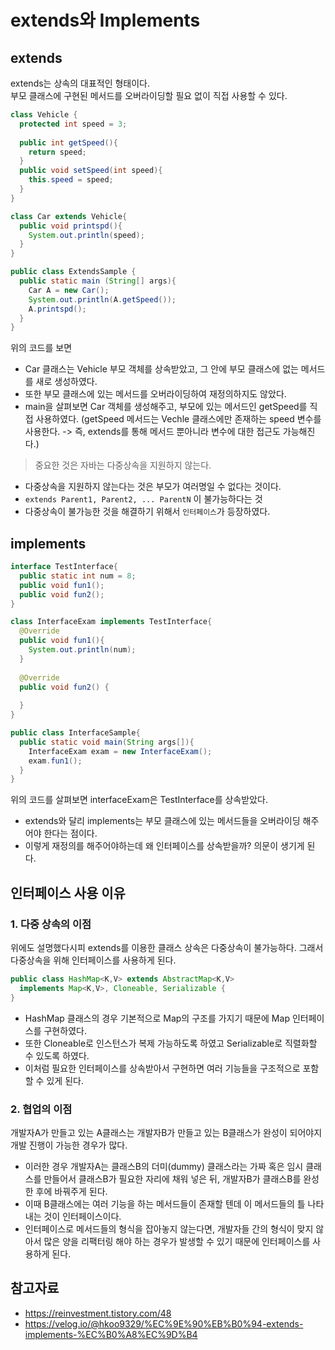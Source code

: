 # extends와 Implements  

## extends 

extends는 상속의 대표적인 형태이다.  
부모 클래스에 구현된 메서드를 오버라이딩할 필요 없이 직접 사용할 수 있다.

```java
class Vehicle {
  protected int speed = 3;
  
  public int getSpeed(){
    return speed;
  }
  public void setSpeed(int speed){
    this.speed = speed;
  }
}

class Car extends Vehicle{
  public void printspd(){
    System.out.println(speed);
  }
}

public class ExtendsSample {
  public static main (String[] args){
    Car A = new Car();
    System.out.println(A.getSpeed());
    A.printspd();
  }
}
```
위의 코드를 보면 
* Car 클래스는 Vehicle 부모 객체를 상속받았고, 그 안에 부모 클래스에 없는 메서드를 새로 생성하였다.
* 또한 부모 클래스에 있는 메서드를 오버라이딩하여 재정의하지도 않았다.
* main을 살펴보면 Car 객체를 생성해주고, 부모에 있는 메서드인 getSpeed를 직접 사용하였다. (getSpeed 메서드는 Vechle 클래스에만 존재하는 speed 변수를 사용한다. -> 즉, extends를 통해 메서드 뿐아니라 변수에 대한 접근도 가능해진다.)

> 중요한 것은 자바는 다중상속을 지원하지 않는다.
* 다중상속을 지원하지 않는다는 것은 부모가 여러명일 수 없다는 것이다.
* ```extends Parent1, Parent2, ... ParentN``` 이 불가능하다는 것
* 다중상속이 불가능한 것을 해결하기 위해서 ```인터페이스```가 등장하였다.

## implements

```java
interface TestInterface{
  public static int num = 8;
  public void fun1();
  public void fun2();
}

class InterfaceExam implements TestInterface{
  @Override
  public void fun1(){
    System.out.println(num);
  }
  
  @Override
  public void fun2() {
    
  }
}

public class InterfaceSample{
  public static void main(String args[]){
    InterfaceExam exam = new InterfaceExam();
    exam.fun1();
  }
}
```

위의 코드를 살펴보면 interfaceExam은 TestInterface를 상속받았다.
* extends와 달리 implements는 부모 클래스에 있는 메서드들을 오버라이딩 해주어야 한다는 점이다.
* 이렇게 재정의를 해주어야하는데 왜 인터페이스를 상속받을까? 의문이 생기게 된다.

## 인터페이스 사용 이유

### 1. 다중 상속의 이점

위에도 설명했다시피 extends를 이용한 클래스 상속은 다중상속이 불가능하다. 그래서 다중상속을 위해 인터페이스를 사용하게 된다.

```java
public class HashMap<K,V> extends AbstractMap<K,V>
  implements Map<K,V>, Cloneable, Serializable {
}
```
* HashMap 클래스의 경우 기본적으로 Map의 구조를 가지기 때문에 Map 인터페이스를 구현하였다.
* 또한 Cloneable로 인스턴스가 복제 가능하도록 하였고 Serializable로 직렬화할 수 있도록 하였다.
* 이처럼 필요한 인터페이스를 상속받아서 구현하면 여러 기능들을 구조적으로 포함할 수 있게 된다.

### 2. 협업의 이점

개발자A가 만들고 있는 A클래스는 개발자B가 만들고 있는 B클래스가 완성이 되어야지 개발 진행이 가능한 경우가 많다.
* 이러한 경우 개발자A는 클래스B의 더미(dummy) 클래스라는 가짜 혹은 임시 클래스를 만들어서 클래스B가 필요한 자리에 채워 넣은 뒤, 개발자B가 클래스B를 완성한 후에 바꿔주게 된다. 
* 이때 B클래스에는 여러 기능을 하는 메서드들이 존재할 텐데 이 메서드들의 틀 나타내는 것이 인터페이스이다.
* 인터페이스로 메서드들의 형식을 잡아놓지 않는다면, 개발자들 간의 형식이 맞지 않아서 많은 양을 리팩터링 해야 하는 경우가 발생할 수 있기 때문에 인터페이스를 사용하게 된다.


## 참고자료
* https://reinvestment.tistory.com/48
* https://velog.io/@hkoo9329/%EC%9E%90%EB%B0%94-extends-implements-%EC%B0%A8%EC%9D%B4
